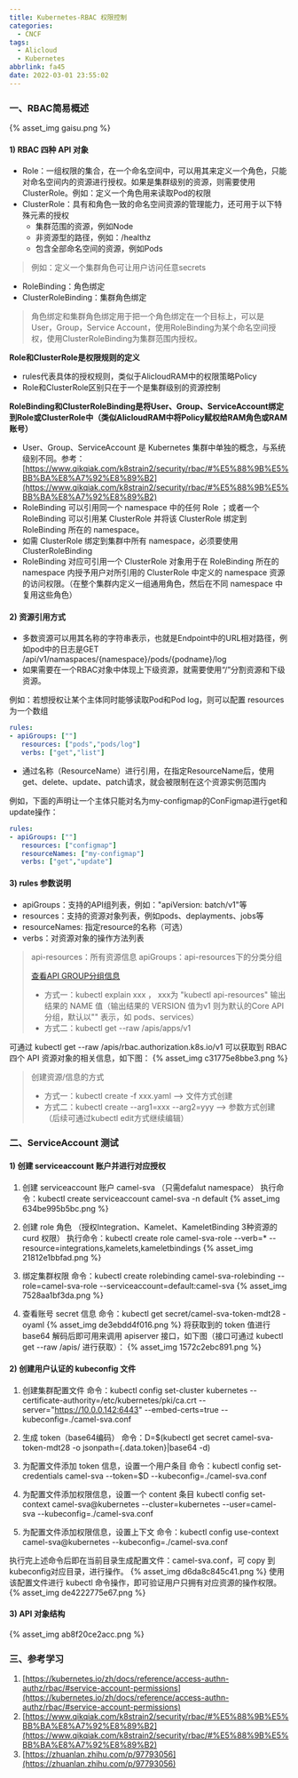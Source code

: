 ```yaml
---
title: Kubernetes-RBAC 权限控制
categories:
  - CNCF
tags:
  - Alicloud
  - Kubernetes
abbrlink: fa45
date: 2022-03-01 23:55:02
---
```

### 一、RBAC简易概述
{% asset_img gaisu.png %}
#### 1) RBAC 四种 API 对象

- Role：一组权限的集合，在一个命名空间中，可以用其来定义一个角色，只能对命名空间内的资源进行授权。如果是集群级别的资源，则需要使用ClusterRole。例如：定义一个角色用来读取Pod的权限
- ClusterRole：具有和角色一致的命名空间资源的管理能力，还可用于以下特殊元素的授权
   - 集群范围的资源，例如Node
   - 非资源型的路径，例如：/healthz
   - 包含全部命名空间的资源，例如Pods
> 例如：定义一个集群角色可让用户访问任意secrets
- RoleBinding：角色绑定
- ClusterRoleBinding：集群角色绑定
> 角色绑定和集群角色绑定用于把一个角色绑定在一个目标上，可以是User，Group，Service Account，使用RoleBinding为某个命名空间授权，使用ClusterRoleBinding为集群范围内授权。


**Role和ClusterRole是权限规则的定义**
- rules代表具体的授权规则，类似于AlicloudRAM中的权限策略Policy
- Role和ClusterRole区别只在于一个是集群级别的资源控制

<!--more-->

**RoleBinding和ClusterRoleBinding是将User、Group、ServiceAccount绑定到Role或ClusterRole中（类似AlicloudRAM中将Policy赋权给RAM角色或RAM账号）**
- User、Group、ServiceAccount 是 Kubernetes 集群中单独的概念，与系统级别不同。参考：[https://www.qikqiak.com/k8strain2/security/rbac/#%E5%88%9B%E5%BB%BA%E8%A7%92%E8%89%B2](https://www.qikqiak.com/k8strain2/security/rbac/#%E5%88%9B%E5%BB%BA%E8%A7%92%E8%89%B2)
- RoleBinding 可以引用同一个 namespace 中的任何 Role ；或者一个 RoleBinding 可以引用某 ClusterRole 并将该 ClusterRole 绑定到 RoleBinding 所在的 namespace。
- 如需 ClusterRole 绑定到集群中所有 namespace，必须要使用 ClusterRoleBinding
- RoleBinding 对应可引用一个 ClusterRole 对象用于在 RoleBinding 所在的 namespace 内授予用户对所引用的 ClusterRole 中定义的 namespace 资源的访问权限。（在整个集群内定义一组通用角色，然后在不同 namespace 中复用这些角色）

#### 2) 资源引用方式

- 多数资源可以用其名称的字符串表示，也就是Endpoint中的URL相对路径，例如pod中的日志是GET /api/v1/namaspaces/{namespace}/pods/{podname}/log
- 如果需要在一个RBAC对象中体现上下级资源，就需要使用“/”分割资源和下级资源。

例如：若想授权让某个主体同时能够读取Pod和Pod log，则可以配置 resources为一个数组
```yaml
rules:
- apiGroups: [""]
   resources: ["pods","pods/log"]
   verbs: ["get","list"]
```

- 通过名称（ResourceName）进行引用，在指定ResourceName后，使用get、delete、update、patch请求，就会被限制在这个资源实例范围内

例如，下面的声明让一个主体只能对名为my-configmap的ConFigmap进行get和update操作：
```yaml
rules:
- apiGroups: [""]
   resources: ["configmap"]
   resourceNames: ["my-configmap"]
   verbs: ["get","update"]
```


#### 3) rules 参数说明
+ apiGroups：支持的API组列表，例如："apiVersion: batch/v1"等
+ resources：支持的资源对象列表，例如pods、deplayments、jobs等
+ resourceNames: 指定resource的名称（可选）
+ verbs：对资源对象的操作方法列表
> api-resources：所有资源信息
> apiGroups：api-resources下的分类分组
>
> [查看API GROUP分组信息](https://kubernetes.io/docs/reference/generated/kubernetes-api/v1.23/#-strong-api-groups-strong-)
> - 方式一：kubectl explain xxx ， xxx为 "kubectl api-resources" 输出结果的 NAME 值（输出结果的 VERSION 值为v1 则为默认的Core API 分组，默认以"" 表示，如 pods、services）
> - 方式二：kubectl get --raw /apis/apps/v1
> 

可通过 kubectl get --raw /apis/rbac.authorization.k8s.io/v1 可以获取到 RBAC 四个 API 资源对象的相关信息，如下图：
{% asset_img c31775e8bbe3.png %}

> 创建资源/信息的方式
> - 方式一：kubectl create -f xxx.yaml       -->   文件方式创建
> - 方式二：kubectl create --arg1=xxx --arg2=yyy     -->  参数方式创建（后续可通过kubectl edit方式继续编辑）


### 二、ServiceAccount 测试
#### 1) 创建 serviceaccount 账户并进行对应授权
1. 创建 serviceaccount 账户 camel-sva （只需defalut namespace）
执行命令：kubectl create serviceaccount camel-sva -n default
{% asset_img 634be995b5bc.png %}

2. 创建 role 角色 （授权Integration、Kamelet、KameletBinding 3种资源的 curd 权限）
执行命令：kubectl create role camel-sva-role --verb=\* --resource=integrations,kamelets,kameletbindings 
{% asset_img 21812e1bbfad.png %}

3. 绑定集群权限
命令：kubectl create rolebinding camel-sva-rolebinding --role=camel-sva-role --serviceaccount=default:camel-sva
{% asset_img 7528aa1bf3da.png %}

4. 查看账号 secret 信息
命令：kubectl get secret/camel-sva-token-mdt28 -oyaml
{% asset_img de3ebdd4f016.png %}
将获取到的 token 值进行 base64 解码后即可用来调用 apiserver 接口，如下图（接口可通过 kubectl get --raw /apis/ 进行获取）：
{% asset_img 1572c2ebc891.png %}

#### 2) 创建用户认证的 kubeconfig 文件
1. 创建集群配置文件
命令：kubectl config set-cluster kubernetes --certificate-authority=/etc/kubernetes/pki/ca.crt --server="https://10.0.0.142:6443" --embed-certs=true --kubeconfig=./camel-sva.conf

2. 生成 token（base64编码）
命令：D=$(kubectl get secret camel-sva-token-mdt28 -o jsonpath={.data.token}|base64 -d)

3. 为配置文件添加 token 信息，设置一个用户条目
命令：kubectl config set-credentials camel-sva --token=$D --kubeconfig=./camel-sva.conf

4. 为配置文件添加权限信息，设置一个 content 条目
kubectl config set-context camel-sva@kubernetes --cluster=kubernetes --user=camel-sva --kubeconfig=./camel-sva.conf

5. 为配置文件添加权限信息，设置上下文
命令：kubectl config use-context camel-sva@kubernetes --kubeconfig=./camel-sva.conf

执行完上述命令后即在当前目录生成配置文件：camel-sva.conf，可 copy 到 kubeconfig对应目录，进行操作。
{% asset_img d6da8c845c41.png %}
使用该配置文件进行 kubectl 命令操作，即可验证用户只拥有对应资源的操作权限。
{% asset_img de4222775e67.png %}

#### 3) API 对象结构
{% asset_img ab8f20ce2acc.png %}


### 三、参考学习
1. [https://kubernetes.io/zh/docs/reference/access-authn-authz/rbac/#service-account-permissions](https://kubernetes.io/zh/docs/reference/access-authn-authz/rbac/#service-account-permissions)
2. [https://www.qikqiak.com/k8strain2/security/rbac/#%E5%88%9B%E5%BB%BA%E8%A7%92%E8%89%B2](https://www.qikqiak.com/k8strain2/security/rbac/#%E5%88%9B%E5%BB%BA%E8%A7%92%E8%89%B2)
3. [https://zhuanlan.zhihu.com/p/97793056](https://zhuanlan.zhihu.com/p/97793056)
